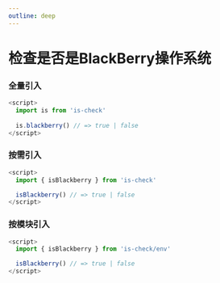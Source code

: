 ```yaml
---
outline: deep
---
```


# 检查是否是BlackBerry操作系统

### 全量引入
```javascript
<script>
  import is from 'is-check'
  
  is.blackberry() // => true | false
</script>
````
### 按需引入
```javascript
<script>
  import { isBlackberry } from 'is-check'

  isBlackberry() // => true | false
</script>
````
### 按模块引入
```javascript
<script>
  import { isBlackberry } from 'is-check/env'

  isBlackberry() // => true | false
</script>
````
